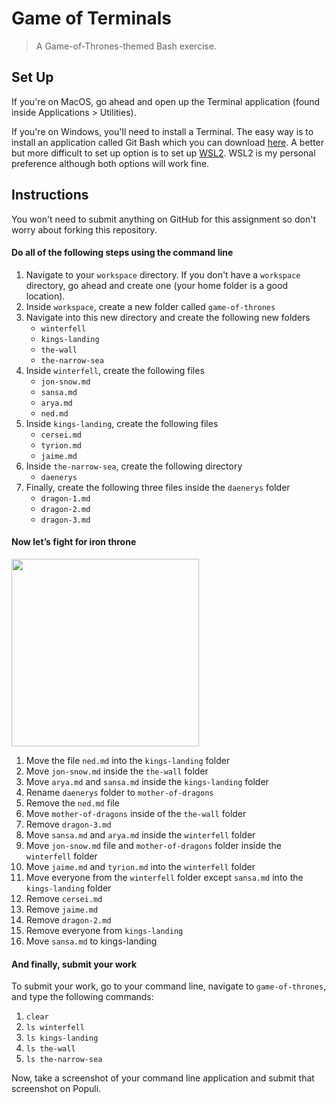 # Game of Terminals

> A Game-of-Thrones-themed Bash exercise.

## Set Up

If you're on MacOS, go ahead and open up the Terminal application (found inside Applications > Utilities).

If you're on Windows, you'll need to install a Terminal. The easy way is to install an application called Git Bash which you can download [here](https://git-scm.com/download/win). A better but more difficult to set up option is to set up [WSL2](https://docs.microsoft.com/en-us/windows/wsl/install-win10). WSL2 is my personal preference although both options will work fine.

## Instructions

You won't need to submit anything on GitHub for this assignment so don't worry about forking this repository.

#### Do all of the following steps using the command line

1. Navigate to your `workspace` directory. If you don't have a `workspace` directory, go ahead and create one (your home folder is a good location).
1. Inside `workspace`, create a new folder called `game-of-thrones`
2. Navigate into this new directory and create the following new folders
    * `winterfell`
    * `kings-landing`
    * `the-wall`
    * `the-narrow-sea`
1. Inside `winterfell`, create the following files
    * `jon-snow.md`
    * `sansa.md`
    * `arya.md`
    * `ned.md`
1. Inside `kings-landing`, create the following files
    * `cersei.md`
    * `tyrion.md`
    * `jaime.md`
1. Inside `the-narrow-sea`, create the following directory
    * `daenerys`
1. Finally, create the following three files inside the `daenerys` folder
    * `dragon-1.md`
    * `dragon-2.md`
    * `dragon-3.md`

#### Now let’s fight for **iron throne**

<img src="https://odditymall.com/includes/content/game-of-thrones-iron-throne-cat-bed-0.jpg" width="300px"/>

1. Move the file `ned.md` into the `kings-landing` folder
1. Move `jon-snow.md` inside the `the-wall` folder
1. Move `arya.md` and `sansa.md` inside the `kings-landing` folder
1. Rename `daenerys` folder to `mother-of-dragons`
1. Remove the `ned.md` file
1. Move `mother-of-dragons` inside of the `the-wall` folder
1. Remove `dragon-3.md`
1. Move `sansa.md` and `arya.md` inside the `winterfell` folder
1. Move `jon-snow.md` file and `mother-of-dragons` folder inside the `winterfell` folder
1. Move `jaime.md` and `tyrion.md` into the `winterfell` folder
1. Move everyone from the `winterfell` folder except `sansa.md` into the `kings-landing` folder
1. Remove `cersei.md`
1. Remove `jaime.md`
1. Remove `dragon-2.md`
1. Remove everyone from `kings-landing`
1. Move `sansa.md` to kings-landing

#### And finally, submit your work

To submit your work, go to your command line, navigate to `game-of-thrones`, and type the following commands:
1. `clear`
1. `ls winterfell`
1. `ls kings-landing`
1. `ls the-wall`
1. `ls the-narrow-sea`

Now, take a screenshot of your command line application and submit that screenshot on Populi.

<!-- update -->
